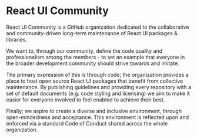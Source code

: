 # React UI Community

React UI Community is a GitHub organization dedicated to the collaborative and community-driven long-term maintenance of React UI packages & libraries.

We want to, through our community, define the code quality and professionalism among the members - to set an example that everyone in the broader development community should strive towards and imitate.

The primary expression of this is through code; the organization provides a place to host open source React UI packages that benefit from collective maintenance. By publishing guidelines and providing every repository with a set of default documents (e.g. code styling and licensing) we aim to make it easier for everyone involved to feel enabled to achieve their best.

Finally; we aspire to create a diverse and inclusive environment, through open-mindedness and acceptance. This environment is reflected upon and enforced via a standard Code of Conduct shared across the whole organization.
